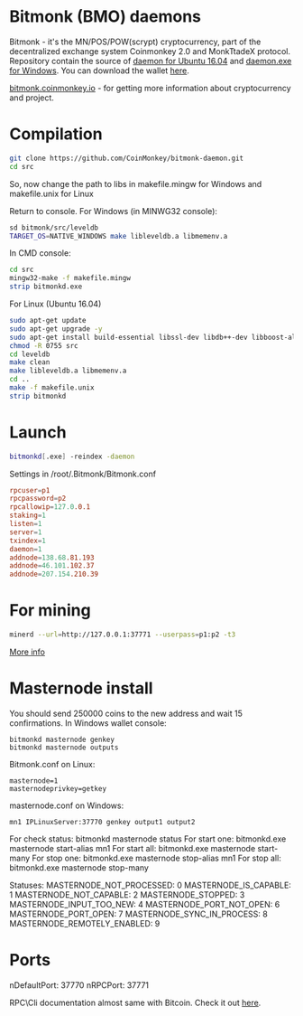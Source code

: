 

Bitmonk (BMO) daemons
==========

Bitmonk - it's the MN/POS/POW(scrypt) cryptocurrency, part of the decentralized exchange system Coinmonkey 2.0 and MonkTtadeX protocol. Repository contain the source of [daemon for Ubuntu 16.04](https://coinmonkey.io/download/bitmonkd) and [daemon.exe for Windows](https://coinmonkey.io/download/bitmonkd.exe). You can download the wallet [here](https://github.com/coinmonkey/Bitmonk-wallet).

[bitmonk.coinmonkey.io](http://bitmonk.coinmonkey.io) - for getting more information about cryptocurrency and project.

Compilation
==========

```bash
git clone https://github.com/CoinMonkey/bitmonk-daemon.git
cd src
```

So, now change the path to libs in makefile.mingw for Windows and makefile.unix for Linux


Return to console. For Windows (in MINWG32 console):

```bash
sd bitmonk/src/leveldb
TARGET_OS=NATIVE_WINDOWS make libleveldb.a libmemenv.a
```

In CMD console:
```bash
cd src
mingw32-make -f makefile.mingw
strip bitmonkd.exe
```
  
For Linux (Ubuntu 16.04)
```bash
sudo apt-get update
sudo apt-get upgrade -y
sudo apt-get install build-essential libssl-dev libdb++-dev libboost-all-dev libqrencode-dev autoconf automake libgmp3-dev miniupnpc libminiupnpc-dev
chmod -R 0755 src
cd leveldb
make clean
make libleveldb.a libmemenv.a
cd ..
make -f makefile.unix
strip bitmonkd
```

Launch
==========

```bash
bitmonkd[.exe] -reindex -daemon
```

Settings in /root/.Bitmonk/Bitmonk.conf

```conf
rpcuser=p1
rpcpassword=p2
rpcallowip=127.0.0.1
staking=1
listen=1
server=1
txindex=1
daemon=1
addnode=138.68.81.193
addnode=46.101.102.37
addnode=207.154.210.39
```

For mining
==========
```bash
minerd --url=http://127.0.0.1:37771 --userpass=p1:p2 -t3
```

[More info](https://bitcointalk.org/index.php?topic=55038.0)

Masternode install
==========

You should send 250000 coins to the new address and wait 15 confirmations. In Windows wallet console:

```
bitmonkd masternode genkey
bitmonkd masternode outputs
```

Bitmonk.conf on Linux:
```
masternode=1
masternodeprivkey=getkey
```

masternode.conf on Windows:
```
mn1 IPLinuxServer:37770 genkey output1 output2
```

For check status: bitmonkd masternode status
For start one: bitmonkd.exe masternode start-alias mn1
For start all: bitmonkd.exe masternode start-many
For stop one: bitmonkd.exe masternode stop-alias mn1
For stop all: bitmonkd.exe masternode stop-many

Statuses:
MASTERNODE_NOT_PROCESSED: 0 
MASTERNODE_IS_CAPABLE: 1 
MASTERNODE_NOT_CAPABLE: 2 
MASTERNODE_STOPPED: 3
MASTERNODE_INPUT_TOO_NEW: 4
MASTERNODE_PORT_NOT_OPEN: 6
MASTERNODE_PORT_OPEN: 7
MASTERNODE_SYNC_IN_PROCESS: 8
MASTERNODE_REMOTELY_ENABLED: 9

Ports
==========
nDefaultPort: 37770
nRPCPort: 37771

RPC\Cli documentation almost same with Bitcoin. Check it out [here](https://en.bitcoin.it/wiki/Original_Bitcoin_client/API_calls_list).
